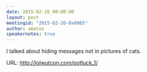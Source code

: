 ```yaml
---
date: 2015-02-26 00:00:00
layout: post
meetingid: "2015-02-26-0x0065"
author: amatus
speakernotes: true
---
```


I talked about hiding messages not in pictures of cats.

URL: http://lolwutcon.com/potluck_1/
